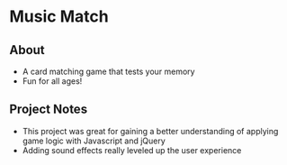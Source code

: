 # Music Match

## About

* A card matching game that tests your memory
* Fun for all ages!

## Project Notes

* This project was great for gaining a better understanding of applying game logic with Javascript and jQuery
* Adding sound effects really leveled up the user experience
